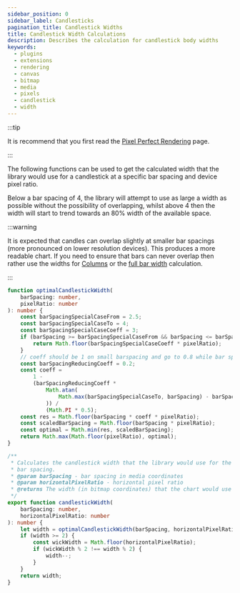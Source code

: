 ```yaml
---
sidebar_position: 0
sidebar_label: Candlesticks
pagination_title: Candlestick Widths
title: Candlestick Width Calculations
description: Describes the calculation for candlestick body widths
keywords:
  - plugins
  - extensions
  - rendering
  - canvas
  - bitmap
  - media
  - pixels
  - candlestick
  - width
---
```


:::tip

It is recommend that you first read the [Pixel Perfect Rendering](../index.md) page.

:::

The following functions can be used to get the calculated width that the library would use for a candlestick at a specific bar spacing and device pixel ratio.

Below a bar spacing of 4, the library will attempt to use as large a width as possible without the possibility of overlapping, whilst above 4 then the width will start to trend towards an 80% width of the available space.

:::warning

It is expected that candles can overlap slightly at smaller bar spacings (more pronounced on lower resolution devices). This produces a more readable chart. If you need to ensure that bars can never overlap then rather use the widths for [Columns](columns.md) or the [full bar width](full-bar-width.md) calculation.

:::

```typescript
function optimalCandlestickWidth(
    barSpacing: number,
    pixelRatio: number
): number {
    const barSpacingSpecialCaseFrom = 2.5;
    const barSpacingSpecialCaseTo = 4;
    const barSpacingSpecialCaseCoeff = 3;
    if (barSpacing >= barSpacingSpecialCaseFrom && barSpacing <= barSpacingSpecialCaseTo) {
        return Math.floor(barSpacingSpecialCaseCoeff * pixelRatio);
    }
    // coeff should be 1 on small barspacing and go to 0.8 while bar spacing grows
    const barSpacingReducingCoeff = 0.2;
    const coeff =
        1 -
        (barSpacingReducingCoeff *
            Math.atan(
                Math.max(barSpacingSpecialCaseTo, barSpacing) - barSpacingSpecialCaseTo
            )) /
            (Math.PI * 0.5);
    const res = Math.floor(barSpacing * coeff * pixelRatio);
    const scaledBarSpacing = Math.floor(barSpacing * pixelRatio);
    const optimal = Math.min(res, scaledBarSpacing);
    return Math.max(Math.floor(pixelRatio), optimal);
}

/**
 * Calculates the candlestick width that the library would use for the current
 * bar spacing.
 * @param barSpacing - bar spacing in media coordinates
 * @param horizontalPixelRatio - horizontal pixel ratio
 * @returns The width (in bitmap coordinates) that the chart would use to draw a candle body
 */
export function candlestickWidth(
    barSpacing: number,
    horizontalPixelRatio: number
): number {
    let width = optimalCandlestickWidth(barSpacing, horizontalPixelRatio);
    if (width >= 2) {
        const wickWidth = Math.floor(horizontalPixelRatio);
        if (wickWidth % 2 !== width % 2) {
            width--;
        }
    }
    return width;
}
```
